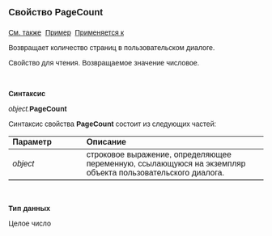 <html>
<head>
<title>Диалог\PageCount</title>
</head>

<body>

<p><font size="4" face="Arial"><strong>Свойство PageCount<br>
<br>
</strong></font><font face="Arial"><a href="AddPage.html">См. также</a>&nbsp;
<u>Пример</u>&nbsp; <a href="../Asustpar.html">Применяется к</a></font></p>

<p><font face="Arial">Возвращает количество страниц в пользовательском 
диалоге.</font></p>

<p><font face="Arial">Свойство для чтения. Возвращаемое значение 
числовое.</font></p>

<p class="label">&nbsp;</p>

<p class="label"><font face="Arial"><b>Синтаксис</b></font></p>

<p><font face="Arial"><em>object.</em><strong>PageCount</strong></font></p>

<p><font face="Arial">Синтаксис свойства <strong>PageCount </strong>
состоит из следующих частей:</font></p>

<table border="1" cellPadding="5" cols="2" frame="below" rules="rows">
<TBODY>
  <tr vAlign="top">
    <td class="label" width="29%"><font face="Arial"><b>Параметр</b></font></td>
    <td class="label" width="71%"><font face="Arial"><strong>Описание</strong></font></td>
  </tr>
  <tr>
    <td width="29%"><em><font face="Arial">object</font></em></td>
    <td width="71%"><font face="Arial">строковое выражение, 
	определяющее переменную, ссылающуюся на экземпляр объекта пользовательского 
	диалога.</font></td>
  </tr>
</table>

<p>&nbsp;</p>

<p class="label"><font face="Arial"><b>Тип данных</b></font></p>

<p class="label"><font face="Arial">Целое число</font></p>

<p>&nbsp;</p>
</body>
</html>
